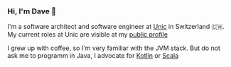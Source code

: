 ### Hi, I'm Dave 👋
I'm a software architect and software engineer at [Unic](https://www.unic.com) in Switzerland 🇨🇭. My current roles at Unic are visible at my [public profile](https://www.unic.com/david-daester)

I grew up with coffee, so I'm very familiar with the JVM stack. But do not ask me to programm in Java, I advocate for [Kotlin](https://kotlinlang.org/) or [Scala](https://www.scala-lang.org/)

<!--
**Swissbite/swissbite** is a ✨ _special_ ✨ repository because its `README.md` (this file) appears on your GitHub profile.

Here are some ideas to get you started:

- 🔭 I’m currently working on ...
- 🌱 I’m currently learning ...
- 👯 I’m looking to collaborate on ...
- 🤔 I’m looking for help with ...
- 💬 Ask me about ...
- 📫 How to reach me: ...
- 😄 Pronouns: ...
- ⚡ Fun fact: ...
-->
